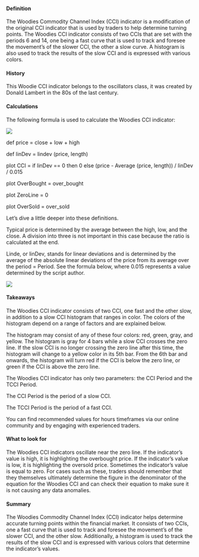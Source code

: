 #### Definition

The Woodies Commodity Channel Index (CCI) indicator is a modification of the original CCI indicator that is used by traders to help determine turning points. The Woodies CCI indicator consists of two CCIs that are set with the periods 6 and 14, one being a fast curve that is used to track and foresee the movement’s of the slower CCI, the other a slow curve. A histogram is also used to track the results of the slow CCI and is expressed with various colors.

#### History 

This Woodie CCI indicator belongs to the oscillators class, it was created by Donald Lambert in the 80s of the last century.

#### Calculations

The following formula is used to calculate the Woodies CCI indicator:

![](https://s3.amazonaws.com/cdn.freshdesk.com/data/helpdesk/attachments/production/43156656190/original/rxyG3HnZ0OKhNSXR4SWjmFMiiyx5d62Msw.png?1599748418)

def price = close + low + high

def linDev = lindev (price, length)

plot CCI = if linDev == 0 then 0 else (price - Average (price, length)) / linDev / 0.015

plot OverBought = over\_bought

plot ZeroLine = 0

plot OverSold = over\_sold

Let’s dive a little deeper into these definitions. 

Typical price is determined by the average between the high, low, and the close. A division into three is not important in this case because the ratio is calculated at the end.

Linde, or linDev, stands for linear deviations and is determined by the average of the absolute linear deviations of the price from its average over the period = Period. See the formula below, where 0.015 represents a value determined by the script author.

![](https://s3.amazonaws.com/cdn.freshdesk.com/data/helpdesk/attachments/production/43156656402/original/Ce0YlgidORgiztA_YhuHlvNWysvsmpE3EA.png?1599748460)

#### Takeaways

The Woodies CCI indicator consists of two CCI, one fast and the other slow, in addition to a slow CCI histogram that ranges in color. The colors of the histogram depend on a range of factors and are explained below.

The histogram may consist of any of these four colors: red, green, gray, and yellow. The histogram is gray for 4 bars while a slow CCI crosses the zero line. If the slow CCI is no longer crossing the zero line after this time, the histogram will change to a yellow color in its 5th bar. From the 6th bar and onwards, the histogram will turn red if the CCI is below the zero line, or green if the CCI is above the zero line.

The Woodies CCI indicator has only two parameters: the CCI Period and the TCCI Period.

The CCI Period is the period of a slow CCI.

The TCCI Period is the period of a fast CCI.

You can find recommended values for hours timeframes via our online community and by engaging with experienced traders.

#### What to look for

The Woodies CCI indicators oscillate near the zero line. If the indicator’s value is high, it is highlighting the overbought price. If the indicator’s value is low, it is highlighting the oversold price. Sometimes the indicator’s value is equal to zero. For cases such as these, traders should remember that they themselves ultimately determine the figure in the denominator of the equation for the Woodies CCI and can check their equation to make sure it is not causing any data anomalies.

#### Summary

The Woodies Commodity Channel Index (CCI) indicator helps determine accurate turning points within the financial market. It consists of two CCIs, one a fast curve that is used to track and foresee the movement’s of the slower CCI, and the other slow. Additionally, a histogram is used to track the results of the slow CCI and is expressed with various colors that determine the indicator’s values.